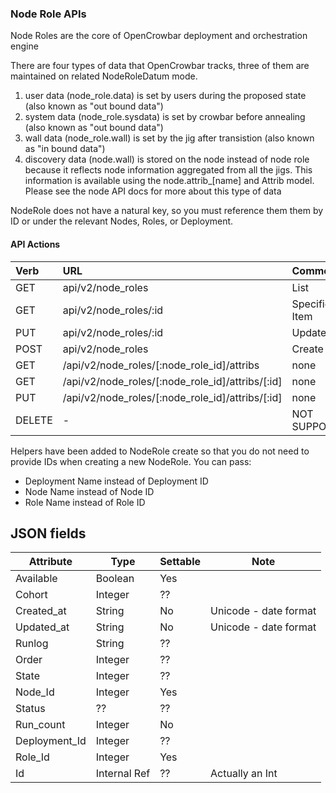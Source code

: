 ### Node Role APIs

Node Roles are the core of OpenCrowbar deployment and orchestration engine

There are four types of data that OpenCrowbar tracks, three of them
are maintained on related NodeRoleDatum mode.

1. user data (node_role.data) is set by users during the proposed
state (also known as "out bound data")
2. system data (node_role.sysdata) is set by crowbar before annealing
(also known as "out bound data")
3. wall data (node_role.wall) is set by the jig after transistion
(also known as "in bound data")
4. discovery data (node.wall) is stored on the node instead of node
   role because it reflects node information aggregated from all the
   jigs.  This information is available using the node.attrib_[name]
   and Attrib model.  Please see the node API docs for more about this
   type of data

NodeRole does not have a natural key, so you must reference them them
by ID or under the relevant Nodes, Roles, or Deployment.

#### API Actions

| Verb | URL | Comments |
|:------|:-----------------------|:----------------|
| GET  |api/v2/node_roles |List |
| GET  |api/v2/node_roles/:id |Specific Item |
| PUT  |api/v2/node_roles/:id |Update Item |
| POST  |api/v2/node_roles |Create Item |
| GET  | /api/v2/node_roles/[:node_role_id]/attribs  | none   | List Attribs for a specific node_role| - | 
| GET  | /api/v2/node_roles/[:node_role_id]/attribs/[:id]  | none   | Show Attrib (including value) for a specific Node_Role| - | 
| PUT  | /api/v2/node_roles/[:node_role_id]/attribs/[:id]  | none   | Update Attrib |
| DELETE  |- |NOT SUPPORTED |

Helpers have been added to NodeRole create so that you do not need to
provide IDs when creating a new NodeRole.  You can pass:

* Deployment Name instead of Deployment ID
* Node Name instead of Node ID
* Role Name instead of Role ID

## JSON fields

|Attribute|Type|Settable|Note|
|---------|----|--------|----|
|Available|Boolean|Yes||
|Cohort|Integer|??||
|Created_at|String|No|Unicode - date format|
|Updated_at|String|No|Unicode - date format|
|Runlog|String|??||
|Order|Integer|??||
|State|Integer|??||
|Node_Id|Integer|Yes||
|Status|??|??||
|Run_count|Integer|No||
|Deployment_Id|Integer|??||
|Role_Id|Integer|Yes||
|Id|Internal Ref|??|Actually an Int|
